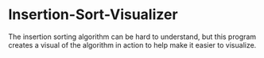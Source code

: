 # Insertion-Sort-Visualizer

The insertion sorting algorithm can be hard to understand, but this program creates a visual of the algorithm in action to help make it easier to visualize.
